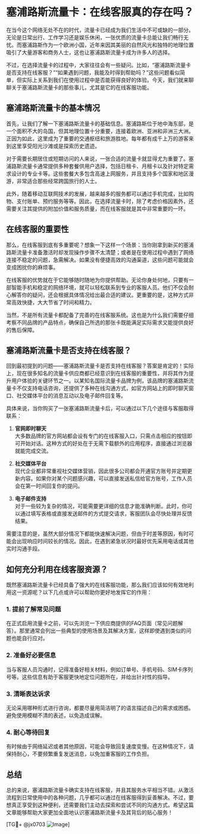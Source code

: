 # 塞浦路斯流量卡：在线客服真的存在吗？

在当今这个网络无处不在的时代，流量卡已经成为我们生活中不可或缺的一部分。无论是日常出行、工作学习还是娱乐休闲，一张优质的流量卡总能让我们畅行无忧。而塞浦路斯作为一个欧洲小国，近年来因其美丽的自然风光和独特的地理位置吸引了大量游客和商务人士，这也让塞浦路斯流量卡成为许多人的选择。

不过，在选择流量卡的过程中，大家往往会有一些疑问。比如，“塞浦路斯流量卡是否支持在线客服？”“如果遇到问题，我能及时得到帮助吗？”这些问题看似简单，但实际上关系到我们在使用过程中是否能获得良好的体验。今天，我们就来聊聊关于塞浦路斯流量卡的那些事儿，尤其是它的在线客服功能。

## 塞浦路斯流量卡的基本情况

首先，让我们了解一下塞浦路斯流量卡的基础信息。塞浦路斯位于地中海东部，是一个面积不大的岛国，但其地理位置十分重要，连接着欧洲、亚洲和非洲三大洲。正因为如此，这里成为了重要的交通枢纽和旅游胜地。每年都有成千上万的游客来到这里享受阳光沙滩或是探索历史遗迹。

对于需要长期居住或短期访问的人来说，一张合适的流量卡就显得尤为重要了。塞浦路斯流量卡通常提供多种套餐供用户选择，包括日租卡、月租卡以及针对特定需求设计的专业卡等。这些套餐大多包含高速上网服务，并且支持多个国家和地区漫游，非常适合那些经常跨国旅行的人士。

此外，随着移动互联网技术的发展，越来越多的服务都可以通过手机完成，比如购物、支付账单、预约服务等等。因此，在选择流量卡时，除了考虑价格因素外，还需要关注其提供的附加价值和服务质量，而在线客服就是其中非常重要的一环。

## 在线客服的重要性

那么，在线客服到底有多重要呢？想象一下这样一个场景：当你刚拿到新买的塞浦路斯流量卡准备激活时却发现操作步骤不太清楚；或者是在使用过程中遇到了网络连接不稳定的问题，急需解决。如果没有便捷高效的沟通渠道，这些问题可能就会变成困扰你的麻烦事。

在线客服的优势就在于它能够随时随地为你提供帮助。无论你身处何地，只要有一部智能手机和稳定的网络环境，就可以轻松联系到专业的客服人员。他们不仅会耐心解答你的疑问，还会根据具体情况给出最合适的建议。更重要的是，这种方式非常高效快捷，大大节省了时间和精力。

当然，不是所有流量卡都配备了完善的在线客服系统。这也是为什么我们需要仔细考察不同品牌的产品特点，确保自己所选的那张卡既能满足实际需求又能提供良好的售后保障。

## 塞浦路斯流量卡是否支持在线客服？

回到最初提到的问题——塞浦路斯流量卡是否支持在线客服？答案是肯定的！实际上，现在很多知名的流量卡供应商都已经意识到在线客服的重要性，并将其作为提升用户体验的关键环节之一。以某知名国际流量卡品牌为例，该品牌的塞浦路斯流量卡不仅支持电话咨询，还提供了多种在线沟通方式，如官方网站上的即时聊天窗口、社交媒体平台的消息互动以及电子邮件回复等。

具体来说，当你购买了一张塞浦路斯流量卡后，可以通过以下几个途径与客服取得联系：

1. **官网即时聊天**  
   大多数品牌的官方网站都会设有专门的在线客服入口，只需点击相应的按钮即可开始对话。这种方式的好处在于无需下载额外的应用程序，直接通过浏览器就能完成交流。

2. **社交媒体平台**  
   现代企业都非常重视社交媒体营销，因此很多公司都会开通官方账号并定期更新内容。如果你对某个问题感兴趣，可以直接发送私信给官方账号，工作人员会在第一时间回复你的提问。

3. **电子邮件支持**  
   对于一些较为复杂的情况，可能需要更详细的信息才能准确判断。此时，你可以通过填写表格或直接发送邮件的方式提交请求，客服团队会尽快处理并反馈结果。

需要注意的是，虽然大部分情况下都能快速解决问题，但由于时差等原因，有时可能会出现响应时间较长的情况。因此，在遇到紧急状况时最好优先采用电话或其他实时沟通手段。

## 如何充分利用在线客服资源？

既然塞浦路斯流量卡已经具备了强大的在线客服功能，那么我们应该如何有效地利用这一资源呢？以下几点或许可以帮助你更好地发挥它的作用：

### 1. 提前了解常见问题  
在正式启用流量卡之前，可以先浏览一下供应商提供的FAQ页面（常见问题解答）。那里通常会列出一些典型的使用场景及其解决方案，这样即使遇到类似的问题也能自行应对。

### 2. 准备好必要信息  
当与客服人员沟通时，记得准备好相关材料，例如订单号、手机号码、SIM卡序列号等。这些信息有助于客服更快地定位问题所在，并给出针对性的指导。

### 3. 清晰表达诉求  
无论采用哪种形式进行咨询，都要尽量用简洁明了的语言描述自己的需求或困惑。避免使用模糊不清的表述，以免造成误解。

### 4. 耐心等待回复  
有时候由于网络延迟或者其他原因，可能会导致回复速度变慢。在这种情况下，请保持耐心，不要频繁重复发送消息，以免加重客服的工作负担。

## 总结

总的来说，塞浦路斯流量卡确实支持在线客服，并且其服务水平相当不错。从激活流程到日常使用中的各种问题，几乎都可以通过在线客服得到妥善解决。不过，要想真正享受到这种便利，还需要我们主动去探索和尝试不同的沟通方式。希望这篇文章能够帮助大家更加全面地认识塞浦路斯流量卡及其背后的贴心服务！

[TG💪+ @jx0703 ![Image](https://github.com/user-attachments/assets/dbca1d08-cadb-493c-b0ec-ad6f7a83f270)]